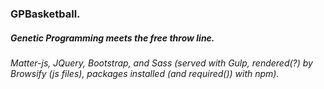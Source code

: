 ### GPBasketball.
##### Genetic Programming meets the free throw line.
###### Matter-js, JQuery, Bootstrap, and Sass (served with Gulp, rendered(?) by Browsify (js files), packages installed (and required()) with npm).
